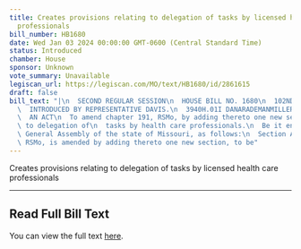 ```yaml
---
title: Creates provisions relating to delegation of tasks by licensed health care
  professionals
bill_number: HB1680
date: Wed Jan 03 2024 00:00:00 GMT-0600 (Central Standard Time)
status: Introduced
chamber: House
sponsor: Unknown
vote_summary: Unavailable
legiscan_url: https://legiscan.com/MO/text/HB1680/id/2861615
draft: false
bill_text: "|\n  SECOND REGULAR SESSION\n  HOUSE BILL NO. 1680\n  102ND GENERAL ASSEMBLY\n\
  \  INTRODUCED BY REPRESENTATIVE DAVIS.\n  3940H.01I DANARADEMANMILLER,ChiefClerk\n\
  \  AN ACT\n  To amend chapter 191, RSMo, by adding thereto one new section relating\
  \ to delegation of\n  tasks by health care professionals.\n  Be it enacted by the\
  \ General Assembly of the state of Missouri, as follows:\n  Section A. Chapter 191,\
  \ RSMo, is amended by adding thereto one new section, to be"
---
```

Creates provisions relating to delegation of tasks by licensed health care professionals

---

## Read Full Bill Text

You can view the full text [here](https://legiscan.com/MO/text/HB1680/id/2861615).
